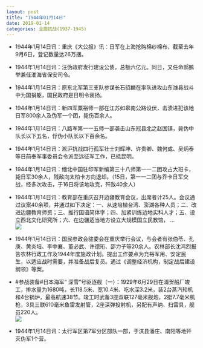 ```yaml
---
layout: post
title: "1944年01月14日"
date: 2019-01-14
categories: 全面抗战(1937-1945)
---
```


<meta name="referrer" content="no-referrer" />

- 1944年1月14日讯：重庆《大公报》讯：日军在上海抢购棉纱棉布，截至去年9月6日，登记数量达26万捆。 

- 1944年1月14日讯：汪伪政府发行建设公债，总额六亿元。同日，又任命郝鹏举兼任淮海省保安司令。 

- 1944年1月14日讯：原东北军第三支队参谋长石绍麟在率队进攻山东潍县战斗中为国捐躯，国民政府是日明令褒扬。 

- 1944年1月14日讯：新四军粟裕师一部在江苏如皋南公路设伏，击溃进犯该地日军800余人及伪军一个团，毙伤百余人。 

- 1944年1月14日讯：八路军第一一五师一部袭击山东冠县北之赵固镇，毙伪中队长以下五名，俘伪小队长以下百余名。 

- 1944年1月14日讯：淞沪抗战四行孤军壮士刘辉坤、许贵卿、魏何成、吴炳泰等日前奉军事委员会令派至远征军工作，已抵昆明。 

- 1944年1月14日讯：缅北中国驻印军新编第三十八师第一一二团攻占大班卡，毙日军30余人，残敌向太柏卡方向退却。（15日，第一一二团与乔卡日军交战，经多次攻击，于16日将该地攻克，歼敌40余人） 

- 1944年1月14日讯：教育部在重庆召开边疆教育会议，出席者计25人。会议通过议案40余项，并通过如下决定：一、从速培植台湾、澎湖各种人员；二、改进边疆教育师资；三、推行国语简体字；四、加紧训练边地实科人才；五、设立西北文化研究所；六、在边疆适当地方设立大规模国立民教馆， ... <br/><img src="https://wx1.sinaimg.cn/large/aca367d8ly1fz5zaere6yj20c809z3yk.jpg" />

- 1944年1月14日讯：国民参政会驻委会在重庆举行会议，与会者有张伯苓、孔庚、黄炎培、李中襄、董必武、许德珩、邵力子等20余人。农林部长沈鸿烈报告农林行政工作及1944年度施政计划。提出工作要点为充裕军用、安定民生，以适应战时需要，并准备战后复员。通过《调整经济机构，制定战后建设纲领》等案。 

- #参战装备#日本海军“ 深雪”号驱逐舰（一）：1929年6月29日在浦贺船厂竣工，排水量为1680吨，长118.5米、宽10.4米、吃水深3.2米，装2台蒸汽轮机和4台锅炉，最高航速38节。竣工时武备3座双联127毫米舰炮，2挺7.7毫米机枪，3具三联610毫米鱼雷发射管，2座深弹投射机，另配有声纳、扫雷具，舰员220人。 <br/><img src="https://wx1.sinaimg.cn/large/aca367d8ly1fz5vtmkuawj21hc0s97b1.jpg" />

- 1944年1月14日讯：太行军区第7军分区部队一部，于淇县潘庄、南阳等地歼灭伪军1个营。 


